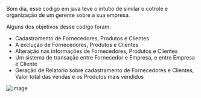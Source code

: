 
Bom dia, esse codigo em java teve o intutio de similar o cotrole e organização de um gerente sobre a sua empresa.

Alguns dos objetivos desse codigo foram:
- Cadastramento de Fornecedores, Produtos e Clientes
- A exclução de Fornecedores, Produtos e Clientes
- Alteração nas informações de Fornecedores, Produtos e Clientes
- Um sistema de transação entre Fornecedor e Empresa, e entre Empresa e Cliente
- Geração de Relatorio sobre cadastramento de Fornecedores e Clientes, Valor total das vendas e os Produtos mais vendidos

![image](https://user-images.githubusercontent.com/110855171/184521984-130b8957-85d4-4507-83a7-a6e45c09f71f.png)
